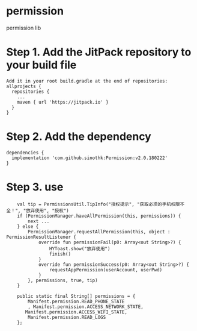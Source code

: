 # permission
permission lib

# Step 1. Add the JitPack repository to your build file
    Add it in your root build.gradle at the end of repositories:
    allprojects {
      repositories {
        ...
        maven { url 'https://jitpack.io' }
      }
    }
# Step 2. Add the dependency
    dependencies {
      implementation 'com.github.sinothk:Permission:v2.0.180222'
    }

# Step 3. use
    
        val tip = PermissionsUtil.TipInfo("授权提示", "获取必须的手机权限不全！", "放弃使用", "授权")
        if (PermissionManager.haveAllPermission(this, permissions)) {
            next ...
        } else {
            PermissionManager.requestAllPermission(this, object : PermissionResultListener {
                override fun permissionFail(p0: Array<out String>?) {
                    HYToast.show("放弃使用")
                    finish()
                }
                override fun permissionSuccess(p0: Array<out String>?) {
                    requestAppPermission(userAccount, userPwd)
                }
            }, permissions, true, tip)
        }

        public static final String[] permissions = {
            Manifest.permission.READ_PHONE_STATE
            , Manifest.permission.ACCESS_NETWORK_STATE,
           Manifest.permission.ACCESS_WIFI_STATE,
            Manifest.permission.READ_LOGS
        };
